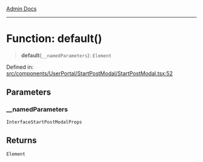 [Admin Docs](/)

---

# Function: default()

> **default**(`__namedParameters`): `Element`

Defined in: [src/components/UserPortal/StartPostModal/StartPostModal.tsx:52](https://github.com/PalisadoesFoundation/talawa-admin/blob/main/src/components/UserPortal/StartPostModal/StartPostModal.tsx#L52)

## Parameters

### \_\_namedParameters

`InterfaceStartPostModalProps`

## Returns

`Element`
